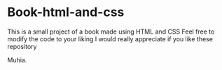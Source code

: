 # Book-html-and-css

This is a small project of a book made using HTML and CSS 
Feel free to modify the code to your liking
I would really appreciate if you like these repository

Muhia.
